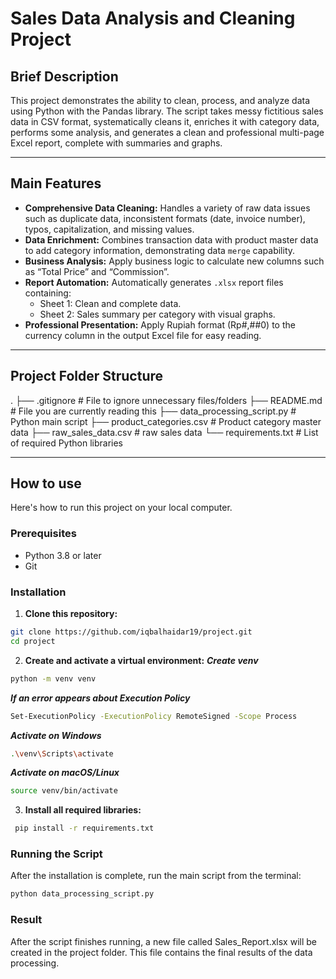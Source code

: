# Sales Data Analysis and Cleaning Project

## Brief Description

This project demonstrates the ability to clean, process, and analyze data using Python with the Pandas library. The script takes messy fictitious sales data in CSV format, systematically cleans it, enriches it with category data, performs some analysis, and generates a clean and professional multi-page Excel report, complete with summaries and graphs.

---

## Main Features

- **Comprehensive Data Cleaning:** Handles a variety of raw data issues such as duplicate data, inconsistent formats (date, invoice number), typos, capitalization, and missing values.
- **Data Enrichment:** Combines transaction data with product master data to add category information, demonstrating data `merge` capability.
- **Business Analysis:** Apply business logic to calculate new columns such as “Total Price” and “Commission”.
- **Report Automation:** Automatically generates `.xlsx` report files containing:
  - Sheet 1: Clean and complete data.
  - Sheet 2: Sales summary per category with visual graphs.
- **Professional Presentation:** Apply Rupiah format (Rp#,##0) to the currency column in the output Excel file for easy reading.

---

## Project Folder Structure

.
├── .gitignore                          # File to ignore unnecessary files/folders
├── README.md                           # File you are currently reading this
├── data_processing_script.py           # Python main script
├── product_categories.csv              # Product category master data
├── raw_sales_data.csv                  # raw sales data
└── requirements.txt                    # List of required Python libraries

---

## How to use

Here's how to run this project on your local computer.

### Prerequisites

- Python 3.8 or later
- Git

### Installation

1.  **Clone this repository:**
 ```bash
 git clone https://github.com/iqbalhaidar19/project.git
 cd project
 ```

2.  **Create and activate a virtual environment:**
   ***Create venv***
 ```bash
 python -m venv venv
```
   ***If an error appears about Execution Policy***
```bash
Set-ExecutionPolicy -ExecutionPolicy RemoteSigned -Scope Process
```
   ***Activate on Windows***
```bash
.\venv\Scripts\activate
```
   ***Activate on macOS/Linux***
```bash
source venv/bin/activate
```

3.  **Install all required libraries:**
```bash
 pip install -r requirements.txt
 ```

### Running the Script

After the installation is complete, run the main script from the terminal:
```bash
python data_processing_script.py
```

### Result
After the script finishes running, a new file called Sales_Report.xlsx will be created in the project folder. This file contains the final results of the data processing.
